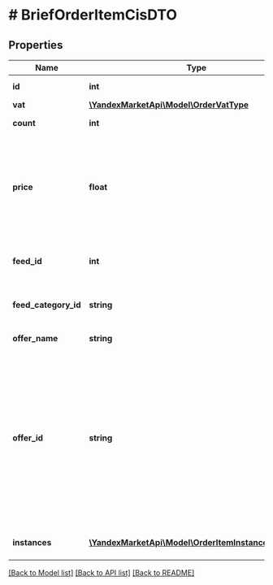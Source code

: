 # # BriefOrderItemCisDTO

## Properties

Name | Type | Description | Notes
------------ | ------------- | ------------- | -------------
**id** | **int** | Идентификатор позиции. | [optional]
**vat** | [**\YandexMarketApi\Model\OrderVatType**](OrderVatType.md) |  | [optional]
**count** | **int** | Количество единиц товара. | [optional]
**price** | **float** | Цена на товар. Указана в той валюте, которая была задана в каталоге. Разделитель целой и дробной части — точка. | [optional]
**feed_id** | **int** | Идентификатор каталога, в котором указан товар. | [optional]
**feed_category_id** | **string** | Идентификатор категории, в которую входит товар. | [optional]
**offer_name** | **string** | Название товара. | [optional]
**offer_id** | **string** | **Ваш SKU**  Идентификатор товара в магазине. Разрешены английские и русские буквы (кроме ё), цифры и символы &#x60;. , / \\ ( ) [ ] - &#x3D; _&#x60;  Максимальная длина — 80 знаков.  [Что такое SKU и как его назначать](https://yandex.ru/support/marketplace/assortment/add/index.html#fields). | [optional]
**instances** | [**\YandexMarketApi\Model\OrderItemInstanceCisDTO[]**](OrderItemInstanceCisDTO.md) | Переданные вами коды маркировки. | [optional]

[[Back to Model list]](../../README.md#models) [[Back to API list]](../../README.md#endpoints) [[Back to README]](../../README.md)
